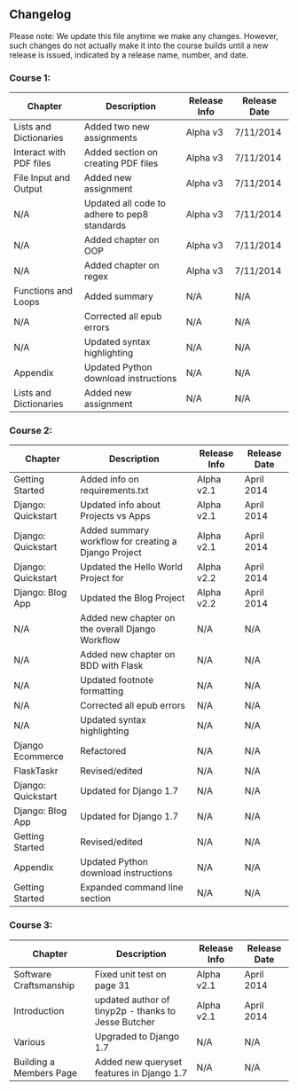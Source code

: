 ## Changelog

Please note: We update this file anytime we make any changes. However, such changes do not actually make it into the course builds until a new release is issued, indicated by a release name, number, and date.

### Course 1:

| Chapter                   | Description                                   | Release Info  | Release Date  |
|---------------------------|-----------------------------------------------|---------------|---------------|
| Lists and Dictionaries    | Added two new assignments                     | Alpha v3      | 7/11/2014     |
| Interact with PDF files   | Added section on creating PDF files           | Alpha v3      | 7/11/2014     |
| File Input and Output     | Added new assignment                          | Alpha v3      | 7/11/2014     |
| N/A                       | Updated all code to adhere to pep8 standards  | Alpha v3      | 7/11/2014     |
| N/A                       | Added chapter on OOP                          | Alpha v3      | 7/11/2014     |
| N/A                       | Added chapter on regex                        | Alpha v3      | 7/11/2014     |
| Functions and Loops       | Added summary                                 | N/A           | N/A           |
| N/A                       | Corrected all epub errors                     | N/A           | N/A           |
| N/A                       | Updated syntax highlighting                   | N/A           | N/A           |
| Appendix                  | Updated Python download instructions          | N/A           | N/A           |
| Lists and Dictionaries    | Added new assignment                          | N/A           | N/A           |

### Course 2:

| Chapter            | Description                                          | Release Info | Release Date |
|--------------------|------------------------------------------------------|--------------|--------------|
| Getting Started    | Added info on requirements.txt                       | Alpha v2.1   | April 2014   |
| Django: Quickstart | Updated info about Projects vs Apps                  | Alpha v2.1   | April 2014   |
| Django: Quickstart | Added summary workflow for creating a Django Project | Alpha v2.1   | April 2014   |
| Django: Quickstart | Updated the Hello World Project for 				    | Alpha v2.2   | April 2014   |
| Django: Blog App   | Updated the Blog Project 							| Alpha v2.2   | April 2014   |
| N/A                | Added new chapter on the overall Django Workflow     | N/A          | N/A          |
| N/A                | Added new chapter on BDD with Flask                  | N/A          | N/A          |
| N/A                | Updated footnote formatting                          | N/A          | N/A          |
| N/A                | Corrected all epub errors                            | N/A          | N/A          |
| N/A                | Updated syntax highlighting                          | N/A          | N/A          |
| Django Ecommerce   | Refactored                                           | N/A          | N/A          |
| FlaskTaskr         | Revised/edited                                       | N/A          | N/A          |
| Django: Quickstart | Updated for Django 1.7                               | N/A          | N/A          |
| Django: Blog App   | Updated for Django 1.7                               | N/A          | N/A          |
| Getting Started    | Revised/edited                                       | N/A          | N/A          |
| Appendix           | Updated Python download instructions                 | N/A          | N/A          |
| Getting Started    | Expanded command line section                        | N/A          | N/A          |

### Course 3:

| Chapter                 | Description                                         | Release Info | Release Date |
|-------------------------|-----------------------------------------------------|--------------|--------------|
| Software Craftsmanship  | Fixed unit test on page 31                          | Alpha v2.1   | April 2014   |
| Introduction            | updated author of tinyp2p - thanks to Jesse Butcher | Alpha v2.1   | April 2014   |
| Various                 | Upgraded to Django 1.7                              | N/A          | N/A          |
| Building a Members Page | Added new queryset features in Django 1.7           | N/A          | N/A          |



